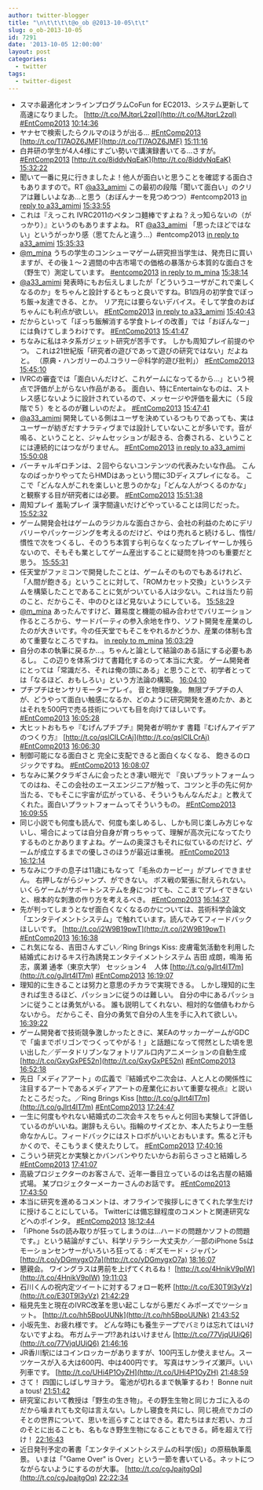 ```yaml
---
author: twitter-blogger
title: "\n\t\t\t\t@o_ob @2013-10-05\t\t"
slug: o_ob-2013-10-05
id: 7291
date: '2013-10-05 12:00:00'
layout: post
categories:
  - twitter
tags:
  - twitter-digest
---
```


*   スマホ最適化オンラインプログラムCoFun for EC2013、システム更新して高速になりました。 [http://t.co/MJtqrL2zqI](http://t.co/MJtqrL2zqI) [#EntComp2013](http://search.twitter.com/search?q=%23EntComp2013) [10:14:36](http://twitter.com/o_ob/statuses/386298342453432320)
*   ヤナセで検索したらクルマのほうが出る... [#EntComp2013](http://search.twitter.com/search?q=%23EntComp2013) [http://t.co/Tl7AOZ6JMF](http://t.co/Tl7AOZ6JMF) [15:11:16](http://twitter.com/o_ob/statuses/386372999152017408)
*   白井研の学生が4人4様にすごい勢いで講演録書いてる...さすが。 [#EntComp2013](http://search.twitter.com/search?q=%23EntComp2013) [http://t.co/8iddvNqEaK](http://t.co/8iddvNqEaK) [15:32:22](http://twitter.com/o_ob/statuses/386378311259025409)
*   聞いて一番に見に行きましたよ！他人が面白いと思うことを確認する面白さもありますので。RT [@a33_amimi](http://twitter.com/a33_amimi) この最初の段階「聞いて面白い」のクリアは難しいよなあ…と思う（おぼんナーを見つめつつ）#entcomp2013 [in reply to a33_amimi](http://twitter.com/a33_amimi/statuses/386377017874083840) [15:33:55](http://twitter.com/o_ob/statuses/386378700335226881)
*   これは『えっこれ IVRC2011のペタンコ麺棒ですよね？えっ知らないの（がっかり）』というのもありますよね。 RT [@a33_amimi](http://twitter.com/a33_amimi) 「思ったほどではない」というがっかり感（思てたんと違う…）#entcomp2013 [in reply to a33_amimi](http://twitter.com/a33_amimi/statuses/386378425591558144) [15:35:33](http://twitter.com/o_ob/statuses/386379111439929344)
*   [@m_mina](http://twitter.com/m_mina) うちの学生のコンシューマゲーム研究担当学生は、発売日に買いますが、その後１〜２週間の中古市場での価格の暴落から本質的な面白さを（野生で）測定しています。 [#entcomp2013](http://search.twitter.com/search?q=%23entcomp2013) [in reply to m_mina](http://twitter.com/m_mina/statuses/386379343208787968) [15:38:14](http://twitter.com/o_ob/statuses/386379786529939456)
*   [@a33_amimi](http://twitter.com/a33_amimi) 発表時にもお伝えしましたが「どういうユーザがこれで楽しくなるのか」をちゃんと設計するともっと良いですね。B1四月の初学食でぼっち飯→友達できる、とか。 リア充には要らないデバイス。そして学食のおばちゃんにも利点が欲しい。 [#EntComp2013](http://search.twitter.com/search?q=%23EntComp2013) [in reply to a33_amimi](http://twitter.com/a33_amimi/statuses/386379746688241665) [15:40:43](http://twitter.com/o_ob/statuses/386380413532258304)
*   だからといって「ぼっち飯解消する学食トレイの改善」では「おぼんなー」には負けてしまうわけです。 [#EntComp2013](http://search.twitter.com/search?q=%23EntComp2013) [15:41:47](http://twitter.com/o_ob/statuses/386380678557732864)
*   ちなみに私はネタ系ガジェット研究が苦手です。 しかも周知プレイ前提のやつ。 これは21世紀版「研究者の遊びであって遊びの研究ではない」だよねと。 （原典・ハンガリーのJ.コラリー＠科学的遊び批判」） [#EntComp2013](http://search.twitter.com/search?q=%23EntComp2013) [15:45:10](http://twitter.com/o_ob/statuses/386381532388016128)
*   IVRCの審査では「面白いんだけど、これゲームになってるから…」という視点で評価が上がらない作品がある。 面白い、特にEntertainなものは、ストレス感じないように設計されているので、メッセージや評価を最大に（５段階で５）をとるのが難しいのだよ。 [#EntComp2013](http://search.twitter.com/search?q=%23EntComp2013) [15:47:41](http://twitter.com/o_ob/statuses/386382163207147520)
*   [@a33_amimi](http://twitter.com/a33_amimi) 開発している側はユーザを決めているつもりであっても、実はユーザーが紡ぎだすナラティヴまでは設計していないことが多いです。音が鳴る、ということと、ジャムセッションが起きる、合奏される、ということには連続的にはつながりません。 [#EntComp2013](http://search.twitter.com/search?q=%23EntComp2013) [in reply to a33_amimi](http://twitter.com/a33_amimi/statuses/386381029067337728) [15:50:08](http://twitter.com/o_ob/statuses/386382783704096769)
*   バーチャルギロチンは、２回やらないコンテンツの代表みたいな作品。 こんなのばっかりやってたらHMDはあっという間に3Dディスプレイになる。 ここで「どんな人がこれを楽しいと思うのかな」「どんな人がつくるのかな」と観察する目が研究者には必要。 [#EntComp2013](http://search.twitter.com/search?q=%23EntComp2013) [15:51:38](http://twitter.com/o_ob/statuses/386383158213496832)
*   周知プレイ 羞恥プレイ 漢字間違いだけどやっていることは同じだった。 [15:52:32](http://twitter.com/o_ob/statuses/386383384609427457)
*   ゲーム開発会社はゲームのラジカルな面白さから、会社の利益のためにデリバリーやパッケージングを考えるのだけど、やはり売れると続けるし、惰性/慣性で次をつくるし、そのうち本質すら判らなくなったプレイヤーしか残らないので、そもそも業としてゲーム産出することに疑問を持つのも重要だと思う。 [15:55:31](http://twitter.com/o_ob/statuses/386384135582777344)
*   任天堂がファミコンで開発したことは、ゲームそのものでもあるけれど、「人間が飽きる」ということに対して、「ROMカセット交換」というシステムを構築したことであることに気がついている人は少ない。これは当たり前のこと、だからこそ、中のひとほど見ないようにしている。 [15:58:29](http://twitter.com/o_ob/statuses/386384882126966784)
*   [@m_mina](http://twitter.com/m_mina) あったんですけど、難易度と機能の組み合わせでバリエーション作るところから、サードパーティの参入余地を作り、ソフト開発を産業のしたのが大きいです。今の任天堂でもそこをやれるかどうか、産業の体制も含めて重要なところですね。 [in reply to m_mina](http://twitter.com/m_mina/statuses/386385452778803200) [16:03:29](http://twitter.com/o_ob/statuses/386386141269598208)
*   自分の本の執筆に戻るか…。ちゃんと論として結論のある話にする必要もあるし。 この辺りを体系づけて書籍化するのって本当に大変。 ゲーム開発者にとっては「常識だろ、それは俺の頭にある」と思うことで、初学者とっては「なるほど、おもしろい」という方法論の構築。 [16:04:10](http://twitter.com/o_ob/statuses/386386315270303744)
*   プチプチはセンサリモータープレイ。 音と物理現象。 無限プチプチの人が、どうやって面白い触感になるか、どのように研究開発を進めたか、あとはそれを500円で売る技術についても目を向けてほしいです。 [#EntComp2013](http://search.twitter.com/search?q=%23EntComp2013) [16:05:28](http://twitter.com/o_ob/statuses/386386639842320384)
*   大ヒットおもちゃ『むげんプチプチ』開発者が明かす 書籍『むげんアイデアのつくり方』 [http://t.co/qslCILCrAj](http://t.co/qslCILCrAj) [#EntComp2013](http://search.twitter.com/search?q=%23EntComp2013) [16:06:30](http://twitter.com/o_ob/statuses/386386898660229120)
*   制御可能になる面白さと 完全に支配できると面白くなくなる、 飽きるのロジックですね。 [#EntComp2013](http://search.twitter.com/search?q=%23EntComp2013) [16:08:07](http://twitter.com/o_ob/statuses/386387305864232960)
*   ちなみに某クタラギさんに会ったとき凄い眼光で 『良いプラットフォームってのはね、そこの会社のエースエンジニアが触って、コツンと手の先に何か当たる、でもそこに宇宙が広がっている、そういうもんなんだよ』と教えてくれた。面白いプラットフォームってそういうもの。 [#EntComp2013](http://search.twitter.com/search?q=%23EntComp2013) [16:09:55](http://twitter.com/o_ob/statuses/386387760782655489)
*   同じ小説でも何度も読んで、何度も楽しめるし、しかも同じ楽しみ方じゃないし、場合によっては自分自身が育っちゃって、理解が高次元になってたりするものとかありますよね。ゲームの奥深さもそれに似ているのだけど、ゲームが成立するまでの優しさのほうが最近は重視。 [#EntComp2013](http://search.twitter.com/search?q=%23EntComp2013) [16:12:14](http://twitter.com/o_ob/statuses/386388344441016320)
*   ちなみにウチの息子は11歳にもなって「毛糸のカービー」がプレイできません。 右押しながらジャンプ、ができない。 ボス戦の緊張に耐えられない。 いくらゲームがサポートシステムを身につけても、ここまでプレイできないと、根本的な刺激の作り方を考えるべき。 [#EntComp2013](http://search.twitter.com/search?q=%23EntComp2013) [16:14:37](http://twitter.com/o_ob/statuses/386388943760932866)
*   先が判ってしまうとなぜ面白くなくなるのかについては、芸術科学会論文「エンタテイメントシステム」で触れています。読んでみてフィードバックほしいです。 [http://t.co/j2W9B19pwT](http://t.co/j2W9B19pwT) [#EntComp2013](http://search.twitter.com/search?q=%23EntComp2013) [16:16:38](http://twitter.com/o_ob/statuses/386389452332863488)
*   これ気になる、吉田さんすごい／Ring Brings Kiss: 皮膚電気活動を利用した 結婚式におけるキス行為誘発エンタテイメントシステム 吉田 成朗，鳴海 拓志，廣瀬 通孝（東京大学） セッション４　人体 [http://t.co/gJlrt4lT7m](http://t.co/gJlrt4lT7m) [#EntComp2013](http://search.twitter.com/search?q=%23EntComp2013) [16:19:07](http://twitter.com/o_ob/statuses/386390075572879360)
*   理知的に生きることは努力と意思のチカラで実現できる。 しかし理知的に生きれば生きるほど、パッションに従うのは難しい。 自分の中にあるパッションに従うことは勇気がいる。 誰も説明してくれない、相対的な価値もわからないから。 だからこそ、自分の勇気で自分の人生を手に入れて欲しい。 [16:39:22](http://twitter.com/o_ob/statuses/386395173833306112)
*   ゲーム開発者で技術競争激しかったときに、某EAのサッカーゲームがGDCで「歯までポリゴンでつくってやがる！」と話題になって愕然とした頃を思い出した／データドリブンなフォトリアル口内アニメーションの自動生成 [http://t.co/GxyGxPE52n](http://t.co/GxyGxPE52n) [#EntComp2013](http://search.twitter.com/search?q=%23EntComp2013) [16:52:18](http://twitter.com/o_ob/statuses/386398427791114240)
*   先日「メディアアート」の広義で『結婚式や二次会は、人と人との関係性に注目するアートであるメディアアートの産業化において重要な視点』と説いたところだった。／Ring Brings Kiss [http://t.co/gJlrt4lT7m](http://t.co/gJlrt4lT7m) [#EntComp2013](http://search.twitter.com/search?q=%23EntComp2013) [17:24:47](http://twitter.com/o_ob/statuses/386406601852084225)
*   一生に何度もやれない結婚式の二次会キスをちゃんと何回も実験して評価しているのがいいね。謝辞もえらい。指輪のサイズとか、本人たちより一生懸命なかんじ。フィードバックにはストロボがいいとおもいます。焦ると汗もかくので、そこもうまく使えたりして。 [#EntComp2013](http://search.twitter.com/search?q=%23EntComp2013) [17:40:16](http://twitter.com/o_ob/statuses/386410496074608641)
*   こういう研究とか実験とかバンバンやりたいからお前らさっさと結婚しろ [#EntComp2013](http://search.twitter.com/search?q=%23EntComp2013) [17:41:07](http://twitter.com/o_ob/statuses/386410713465372672)
*   高級プロジェクターのお客さんで、近年一番目立っているのは名古屋の結婚式場。 某プロジェクターメーカーさんのお話です。 [#EntComp2013](http://search.twitter.com/search?q=%23EntComp2013) [17:43:50](http://twitter.com/o_ob/statuses/386411396633595905)
*   本当に研究を進めるコメントは、オフラインで挨拶しにきてくれた学生だけに授けることにしている。 Twitterには備忘録程度のコメントと関連研究などへのポインタ。 [#EntComp2013](http://search.twitter.com/search?q=%23EntComp2013) [18:12:44](http://twitter.com/o_ob/statuses/386418667178586112)
*   「iPhone 5sの読み取りが狂ってしまうのは…ハードの問題かソフトの問題です。」という結論がすごい、科学リテラシー大丈夫か／一部のiPhone 5sはモーションセンサーがいろいろ狂ってる : ギズモード・ジャパン [http://t.co/yDGmygxO7a](http://t.co/yDGmygxO7a) [18:16:07](http://twitter.com/o_ob/statuses/386419520526499840)
*   懇親会。 ワイングラスは男前を上げてくれるね！ [http://t.co/4HnikV9pIW](http://t.co/4HnikV9pIW) [19:11:03](http://twitter.com/o_ob/statuses/386433345384493056)
*   石川くんの祝内定ツイートに対するフォロー乾杯 [http://t.co/E30T9l3yVz](http://t.co/E30T9l3yVz) [21:42:29](http://twitter.com/o_ob/statuses/386471454729977856)
*   稲見先生と現在のIVRC改革を思い起こしながら悪だくみポーズでツーショット。 [http://t.co/hh5BpoUUNk](http://t.co/hh5BpoUUNk) [21:43:52](http://twitter.com/o_ob/statuses/386471800529383425)
*   小坂先生、お疲れ様です。 どんな時にも養生テープでバミりは忘れてはいけないですよね。 布ガムテープ!?あれはいけません [http://t.co/77VjqUUiQ6](http://t.co/77VjqUUiQ6) [21:46:16](http://twitter.com/o_ob/statuses/386472406702764032)
*   JR香川駅にはコインロッカーがありますが、100円玉しか使えません。スーツケースが入る大は600円、中は400円です。 写真はサンライズ瀬戸。いい列車です。 [http://t.co/UHi4P1OyZH](http://t.co/UHi4P1OyZH) [21:48:59](http://twitter.com/o_ob/statuses/386473091297054720)
*   さて！ 四国にしばしサヨナラ。 電池が切れるまで執筆するわ！ Bonne nuit a tous! [21:51:42](http://twitter.com/o_ob/statuses/386473774364626944)
*   研究室において教授は「野生の生き物」。その野生生物と同じカゴに入るのだから噛まれても文句は言えない。しかし寝食を共にし、同じ視点でカゴのそとの世界について、思いを巡らすことはできる。君たちはまだ若い、カゴのそとに出ることも、名もなき野生生物になることもできる。師を超えて行け！ [22:16:43](http://twitter.com/o_ob/statuses/386480070186897408)
*   近日発刊予定の著書「エンタテイメントシステムの科学(仮)」の原稿執筆風景。 いまは「"Game Over" is Over」という一節を書いている。ネットにつながらないようにするのが大事。 [http://t.co/cgJpajtgOq](http://t.co/cgJpajtgOq) [22:22:34](http://twitter.com/o_ob/statuses/386481541775249409)